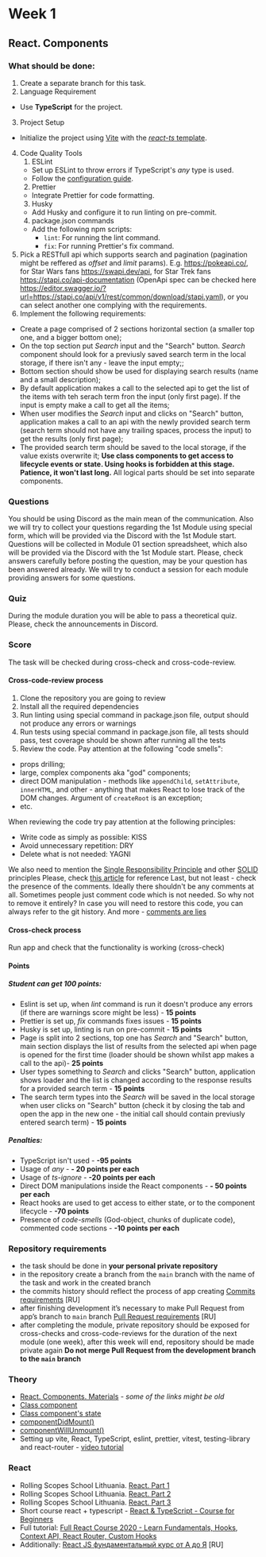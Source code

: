 # Week 1

## React. Components

### What should be done:

1. Create a separate branch for this task.
2. Language Requirement
- Use **TypeScript** for the project.
3. Project Setup
- Initialize the project using [Vite](https://vitejs.dev/guide/) with the [*react-ts* template](https://vite.new/react-ts).
4. Code Quality Tools
    1. ESLint
    - Set up ESLint to throw errors if TypeScript's *any* type is used.
    - Follow the [configuration guide](https://github.com/rolling-scopes-school/tasks/blob/master/react/modules/module01/configs.md).
    2. Prettier
    - Integrate Prettier for code formatting.
    3. Husky
    - Add Husky and configure it to run linting on pre-commit.
    4. package.json commands
    - Add the following npm scripts:
        - `lint`: For running the lint command.
        - `fix`: For running Prettier's fix command.
5. Pick a RESTfull api which supports search and pagination (pagination might be reffered as *offset* and *limit* params). E.g. https://pokeapi.co/, for Star Wars fans https://swapi.dev/api, for Star Trek fans https://stapi.co/api-documentation (OpenApi spec can be checked here https://editor.swagger.io/?url=https://stapi.co/api/v1/rest/common/download/stapi.yaml), or you can select another one complying with the requirements.
6. Implement the following requirements:
- Create a page comprised of 2 sections horizontal section (a smaller top one, and a bigger bottom one);
- On the top section put *Search* input and the "Search" button. *Search* component should look for a previusly saved search term in the local storage, if there isn't any - leave the input empty;;
- Bottom section should show be used for displaying search results (name and a small description);
- By default application makes a call to the selected api to get the list of the items with teh serach term fron the input (only first page). If the input is empty make a call to get all the items;
- When user modifies the *Search* input and clicks on "Search" button, application makes a call to an api with the newly provided search term (search term should not have any trailing spaces, process the input) to get the results (only first page);
- The provided search term should be saved to the local storage, if the value exists overwrite it;
**Use class components to get access to lifecycle events or state. Using hooks is forbidden at this stage. Patience, it won't last long.**
All logical parts should be set into separate components.

### Questions
You should be using Discord as the main mean of the communication.
Also we will try to collect your questions regarding the 1st Module using special form, which will be provided via the Discord with the 1st Module start. Questions will be collected in Module 01 section spreadsheet, which also will be provided via the Discord with the 1st Module start. Please, check answers carefully before posting the question, may be your question has been answered already.
We will try to conduct a session for each module providing answers for some questions.

### Quiz
During the module duration you will be able to pass a theoretical quiz. Please, check the announcements in Discord.

### Score
The task will be checked during cross-check and cross-code-review.

#### Cross-code-review process
1. Clone the repository you are going to review
2. Install all the required dependencies
3. Run linting using special command in package.json file, output should not produce any errors or warnings
4. Run tests using special command in package.json file, all tests should pass, test coverage should be shown after running all the tests
5. Review the code. Pay attention at the following "code smells":
- props drilling;
- large, complex components aka "god" components;
- direct DOM manipulation - methods like `appendChild`, `setAttribute`, `innerHTML`, and other - anything that makes React to lose track of the DOM changes. Argument of `createRoot` is an exception;
- etc.

When reviewing the code try pay attention at the following principles:
* Write code as simply as possible: KISS
* Avoid unnecessary repetition: DRY
* Delete what is not needed: YAGNI

We also need to mention the [Single Responsibility Principle](https://en.wikipedia.org/wiki/Single-responsibility_principle) and other [SOLID](https://en.wikipedia.org/wiki/SOLID) principles
Please, check [this article](https://dmitripavlutin.com/7-architectural-attributes-of-a-reliable-react-component/) for reference
Last, but not least - check the presence of the comments. Ideally there shouldn't be any comments at all. Sometimes people just comment code which is not needed. So why not to remove it entirely? In case you will need to restore this code, you can always refer to the git history. And more - [comments are lies](https://blog.devgenius.io/code-should-be-the-one-version-of-the-truth-dont-add-comments-b0bcd8631a9a)
#### Cross-check process
Run app and check that the functionality is working (cross-check)

#### Points
##### Student can get 100 points:
- Eslint is set up, when *lint* command is run it doesn't produce any errors (if there are warnings score might be less) - **15 points**
- Prettier is set up, *fix* commands fixes issues - **15 points**
- Husky is set up, linting is run on pre-commit - **15 points**
- Page is split into 2 sections, top one has *Search* and "Search" button, main section displays the list of results from the selected api when page is opened for the first time (loader should be shown whilst app makes a call to the api)- **25 points**
- User types something to *Search* and clicks "Search" button, application shows loader and the list is changed according to the response results for a provided search term - **15 points**
- The search term types into the *Search* will be saved in the local storage when user clicks on "Search" button (check it by closing the tab and open the app in the new one - the initial call should contain previusly entered search term) - **15 points**

##### Penalties:
- TypeScript isn't used - **-95 points**
- Usage of *any* - **- 20 points per each**
- Usage of *ts-ignore* - **-20 points per each**
- Direct DOM manipulations inside the React components - **- 50 points per each**
- React hooks are used to get access to either state, or to the component lifecycle - **-70 points**
- Presence of *code-smells* (God-object, chunks of duplicate code), commented code sections - **-10 points per each**

### Repository requirements

* the task should be done in **your personal private repository** 
* in the repository create a branch from the `main` branch with the name of the task and work in the created branch
* the commits history should reflect the process of app creating [Commits requirements](https://docs.rs.school/#/git-convention?id=%D0%A2%D1%80%D0%B5%D0%B1%D0%BE%D0%B2%D0%B0%D0%BD%D0%B8%D1%8F-%D0%BA-%D0%B8%D0%BC%D0%B5%D0%BD%D0%B0%D0%BC-%D0%BA%D0%BE%D0%BC%D0%BC%D0%B8%D1%82%D0%BE%D0%B2) [RU]
* after finishing development it’s necessary to make Pull Request from app’s branch to `main` branch [Pull Request requirements](https://docs.rs.school/#/pull-request-review-process?id=%D0%A2%D1%80%D0%B5%D0%B1%D0%BE%D0%B2%D0%B0%D0%BD%D0%B8%D1%8F-%D0%BA-pull-request-pr) [RU]
* after completing the module, private repository should be exposed for cross-checks and cross-code-reviews for the duration of the next module (one week), after this week will end, repository should be made private again 
**Do not merge Pull Request from the development branch to the `main` branch**
### Theory

*	[React. Components. Materials](https://docs.google.com/document/d/1WLWjBiVMjsVADf5FWFYfPObQOrLD1624h5etyafCfr8/edit) - *some of the links might be old*
*	[Class component](https://react.dev/reference/react/Component)
*   [Class component's state](https://react.dev/reference/react/Component#state)
*   [componentDidMount()](https://react.dev/reference/react/Component#componentdidmount)
*   [componentWillUnmount()](https://react.dev/reference/react/Component#componentwillunmount)
*   Setting up vite, React, TypeScript, eslint, prettier, vitest, testing-library and react-router - [video tutorial](https://www.youtube.com/watch?app=desktop&v=cchqeWY0Nak)
### React

*	Rolling Scopes School Lithuania. [React. Part 1](https://www.youtube.com/watch?v=L8CmtfCu9AI)
*	Rolling Scopes School Lithuania. [React. Part 2](https://www.youtube.com/watch?v=Rrg4D6AHc5A)
*	Rolling Scopes School Lithuania. [React. Part 3](https://www.youtube.com/watch?v=w9MvuGWVvkY)
*	Short course react + typescript - [React & TypeScript - Course for Beginners](https://www.youtube.com/watch?v=FJDVKeh7RJI)
*	Full tutorial: [Full React Course 2020 - Learn Fundamentals, Hooks, Context API, React Router, Custom Hooks](https://www.youtube.com/watch?v=4UZrsTqkcW4&t=8419s)
*	Additionally: [React JS фундаментальный курс от А до Я](https://www.youtube.com/watch?v=GNrdg3PzpJQ) [RU]
